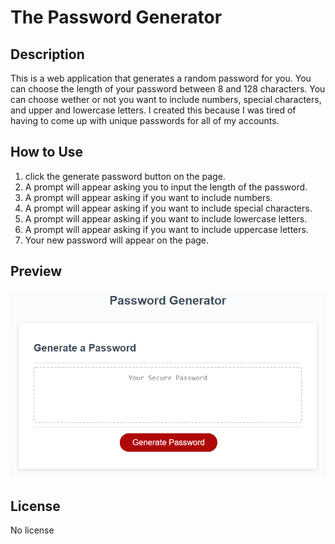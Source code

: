 # The Password Generator

## Description

This is a web application that generates a random password for you. You can choose the length of your password between 8 and 128 characters. You can choose wether or not you want to include numbers, special characters, and upper and lowercase letters. I created this because I was tired of having to come up with unique passwords for all of my accounts.


## How to Use

1. click the generate password button on the page.
2. A prompt will appear asking you to input the length of the password.
3. A prompt will appear asking if you want to include numbers.
4. A prompt will appear asking if you want to include special characters.
5. A prompt will appear asking if you want to include lowercase letters.
6. A prompt will appear asking if you want to include uppercase letters.
7. Your new password will appear on the page.

## Preview

![alt text](Assets/03-javascript-homework-demo.png)

## License

No license
